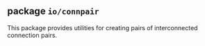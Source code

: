 ## package `io/connpair`

This package provides utilities for creating pairs of interconnected connection pairs.